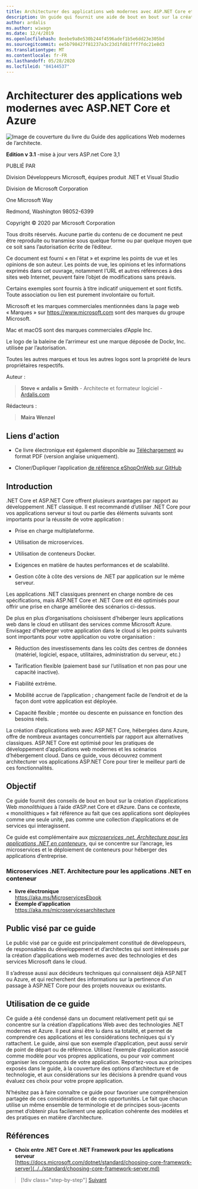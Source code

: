 ```yaml
---
title: Architecturer des applications web modernes avec ASP.NET Core et Azure
description: Un guide qui fournit une aide de bout en bout sur la création d’applications web monolithiques avec ASP.NET Core et Azure.
author: ardalis
ms.author: wiwagn
ms.date: 12/4/2019
ms.openlocfilehash: 8eebe9a8e530b244f4596adef1b5e6dd23e305bd
ms.sourcegitcommit: ee5b798427f81237a3c23d1fd81fff7fdc21e8d3
ms.translationtype: MT
ms.contentlocale: fr-FR
ms.lasthandoff: 05/28/2020
ms.locfileid: "84144537"
---
```

# <a name="architect-modern-web-applications-with-aspnet-core-and-azure"></a>Architecturer des applications web modernes avec ASP.NET Core et Azure

![Image de couverture du livre du Guide des applications Web modernes de l’architecte.](./media/index/web-application-guide-cover-image.png)

**Edition v 3.1** -mise à jour vers ASP.net Core 3,1

PUBLIÉ PAR

Division Développeurs Microsoft, équipes produit .NET et Visual Studio

Division de Microsoft Corporation

One Microsoft Way

Redmond, Washington 98052-6399

Copyright © 2020 par Microsoft Corporation

Tous droits réservés. Aucune partie du contenu de ce document ne peut être reproduite ou transmise sous quelque forme ou par quelque moyen que ce soit sans l’autorisation écrite de l’éditeur.

Ce document est fourni « en l’état » et exprime les points de vue et les opinions de son auteur. Les points de vue, les opinions et les informations exprimés dans cet ouvrage, notamment l’URL et autres références à des sites web Internet, peuvent faire l’objet de modifications sans préavis.

 Certains exemples sont fournis à titre indicatif uniquement et sont fictifs. Toute association ou lien est purement involontaire ou fortuit.

Microsoft et les marques commerciales mentionnées dans la page web « Marques » sur <https://www.microsoft.com> sont des marques du groupe Microsoft.

Mac et macOS sont des marques commerciales d’Apple Inc.

Le logo de la baleine de l’arrimeur est une marque déposée de Dockr, Inc. utilisée par l’autorisation.

Toutes les autres marques et tous les autres logos sont la propriété de leurs propriétaires respectifs.

Auteur :

> **Steve « ardalis » Smith** - Architecte et formateur logiciel - [Ardalis.com](https://ardalis.com)

Rédacteurs :

> **Maira Wenzel**

## <a name="action-links"></a>Liens d'action

- Ce livre électronique est également disponible au [Téléchargement](https://aka.ms/webappebook) au format PDF (version anglaise uniquement).

- Cloner/Dupliquer l’application [de référence eShopOnWeb sur GitHub](https://github.com/dotnet-architecture/eShopOnWeb)

## <a name="introduction"></a>Introduction

.NET Core et ASP.NET Core offrent plusieurs avantages par rapport au développement .NET classique. Il est recommandé d’utiliser .NET Core pour vos applications serveur si tout ou partie des éléments suivants sont importants pour la réussite de votre application :

- Prise en charge multiplateforme.

- Utilisation de microservices.

- Utilisation de conteneurs Docker.

- Exigences en matière de hautes performances et de scalabilité.

- Gestion côte à côte des versions de .NET par application sur le même serveur.

Les applications .NET classiques prennent en charge nombre de ces spécifications, mais ASP.NET Core et .NET Core ont été optimisés pour offrir une prise en charge améliorée des scénarios ci-dessus.

De plus en plus d’organisations choisissent d’héberger leurs applications web dans le cloud en utilisant des services comme Microsoft Azure. Envisagez d’héberger votre application dans le cloud si les points suivants sont importants pour votre application ou votre organisation :

- Réduction des investissements dans les coûts des centres de données (matériel, logiciel, espace, utilitaires, administration du serveur, etc.)

- Tarification flexible (paiement basé sur l’utilisation et non pas pour une capacité inactive).

- Fiabilité extrême.

- Mobilité accrue de l’application ; changement facile de l’endroit et de la façon dont votre application est déployée.

- Capacité flexible ; montée ou descente en puissance en fonction des besoins réels.

La création d’applications web avec ASP.NET Core, hébergées dans Azure, offre de nombreux avantages concurrentiels par rapport aux alternatives classiques. ASP.NET Core est optimisé pour les pratiques de développement d’applications web modernes et les scénarios d’hébergement cloud. Dans ce guide, vous découvrez comment architecturer vos applications ASP.NET Core pour tirer le meilleur parti de ces fonctionnalités.

## <a name="purpose"></a>Objectif

Ce guide fournit des conseils de bout en bout sur la création d’applications Web *monolithiques* à l’aide d’ASP.net Core et d’Azure. Dans ce contexte, « monolithiques » fait référence au fait que ces applications sont déployées comme une seule unité, pas comme une collection d’applications et de services qui interagissent.

Ce guide est complémentaire aux [_microservices .net. Architecture pour les applications .NET en conteneur_»](../microservices/index.md), qui se concentre sur l’ancrage, les microservices et le déploiement de conteneurs pour héberger des applications d’entreprise.

### <a name="net-microservices-architecture-for-containerized-net-applications"></a>Microservices .NET. Architecture pour les applications .NET en conteneur

- **livre électronique**  
  <https://aka.ms/MicroservicesEbook>
- **Exemple d’application**  
  <https://aka.ms/microservicesarchitecture>

## <a name="who-should-use-this-guide"></a>Public visé par ce guide

Le public visé par ce guide est principalement constitué de développeurs, de responsables du développement et d’architectes qui sont intéressés par la création d’applications web modernes avec des technologies et des services Microsoft dans le cloud.

Il s’adresse aussi aux décideurs techniques qui connaissent déjà ASP.NET ou Azure, et qui recherchent des informations sur la pertinence d’un passage à ASP.NET Core pour des projets nouveaux ou existants.

## <a name="how-you-can-use-this-guide"></a>Utilisation de ce guide

Ce guide a été condensé dans un document relativement petit qui se concentre sur la création d’applications Web avec des technologies .NET modernes et Azure. Il peut ainsi être lu dans sa totalité, et permet de comprendre ces applications et les considérations techniques qui s’y rattachent. Le guide, ainsi que son exemple d’application, peut aussi servir de point de départ ou de référence. Utilisez l’exemple d’application associé comme modèle pour vos propres applications, ou pour voir comment organiser les composants de votre application. Reportez-vous aux principes exposés dans le guide, à la couverture des options d’architecture et de technologie, et aux considérations sur les décisions à prendre quand vous évaluez ces choix pour votre propre application.

N’hésitez pas à faire connaître ce guide pour favoriser une compréhension partagée de ces considérations et de ces opportunités. Le fait que chacun utilise un même ensemble de terminologie et de principes sous-jacents permet d’obtenir plus facilement une application cohérente des modèles et des pratiques en matière d’architecture.

## <a name="references"></a>Références

- **Choix entre .NET Core et .NET Framework pour les applications serveur**  
  [https://docs.microsoft.com/dotnet/standard/choosing-core-framework-server](../../standard/choosing-core-framework-server.md)

>[!div class="step-by-step"]
>[Suivant](modern-web-applications-characteristics.md)

